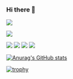 ### Hi there 👋


![](http://github-profile-summary-cards.vercel.app/api/cards/profile-details?username=tsubaron&theme=nord_bright)

![](https://github-readme-stats.vercel.app/api/top-langs/?username=tsubaron&layout=compact&theme=nord_bright)


![](http://github-profile-summary-cards.vercel.app/api/cards/repos-per-language?username=tsubaron&theme=nord_bright)
![](http://github-profile-summary-cards.vercel.app/api/cards/most-commit-language?username=tsubaron&theme=nord_bright)
![](http://github-profile-summary-cards.vercel.app/api/cards/stats?username=tsubaron&theme=nord_bright)
![](http://github-profile-summary-cards.vercel.app/api/cards/productive-time?username=tsubaron&theme=nord_bright&utcOffset=8)


[![Anurag's GitHub stats](https://github-readme-stats.vercel.app/api?username=tsubaron)](https://github.com/anuraghazra/github-readme-stats)


[![trophy](https://github-profile-trophy.vercel.app/?username=tsubaron)](https://github.com/tsubaron/github-profile-trophy)



<!--
**tsubaron/tsubaron** is a ✨ _special_ ✨ repository because its `README.md` (this file) appears on your GitHub profile.

Here are some ideas to get you started:

- 🔭 I’m currently working on ...
- 🌱 I’m currently learning ...
- 👯 I’m looking to collaborate on ...
- 🤔 I’m looking for help with ...
- 💬 Ask me about ...
- 📫 How to reach me: ...
- 😄 Pronouns: ...
- ⚡ Fun fact: ...
-->
